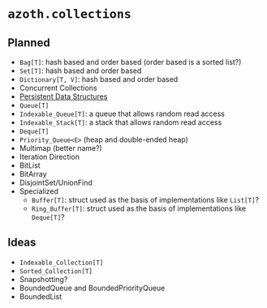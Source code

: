 # `azoth.collections`

## Planned

* `Bag[T]`: hash based and order based (order based is a sorted list?)
* `Set[T]`: hash based and order based
* `Dictionary[T, V]`: hash based and order based
* Concurrent Collections
* [Persistent Data Structures](https://en.wikipedia.org/wiki/Persistent_data_structure)
* `Queue[T]`
* `Indexable_Queue[T]`: a queue that allows random read access
* `Indexable_Stack[T]`: a stack that allows random read access
* `Deque[T]`
* `Priority_Queue<E>` (heap and double-ended heap)
* Multimap (better name?)
* Iteration Direction
* BitList
* BitArray
* DisjointSet/UnionFind
* Specialized
  * `Buffer[T]`: struct used as the basis of implementations like `List[T]`?
  * `Ring_Buffer[T]`: struct used as the basis of implementations like `Deque[T]`?

## Ideas

* `Indexable_Collection[T]`
* `Sorted_Collection[T]`
* Snapshotting?
* BoundedQueue and BoundedPriorityQueue
* BoundedList
